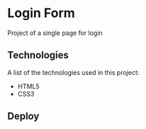 # Login Form 
Project of a single page for login
## Technologies
A list of the technologies used in this project:
* HTML5
* CSS3

## Deploy 

